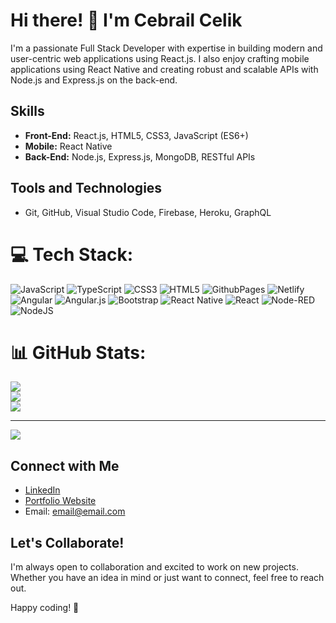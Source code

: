 <!-- Proudly created with GPRM ( https://gprm.itsvg.in ) -->
# Hi there! 👋 I'm Cebrail Celik

I'm a passionate Full Stack Developer with expertise in building modern and user-centric web applications using React.js. I also enjoy crafting mobile applications using React Native and creating robust and scalable APIs with Node.js and Express.js on the back-end.

## Skills

- **Front-End:** React.js, HTML5, CSS3, JavaScript (ES6+)
- **Mobile:** React Native
- **Back-End:** Node.js, Express.js, MongoDB, RESTful APIs

## Tools and Technologies

- Git, GitHub, Visual Studio Code, Firebase, Heroku, GraphQL


# 💻 Tech Stack:
![JavaScript](https://img.shields.io/badge/javascript-%23323330.svg?style=for-the-badge&logo=javascript&logoColor=%23F7DF1E) ![TypeScript](https://img.shields.io/badge/typescript-%23007ACC.svg?style=for-the-badge&logo=typescript&logoColor=white) ![CSS3](https://img.shields.io/badge/css3-%231572B6.svg?style=for-the-badge&logo=css3&logoColor=white) ![HTML5](https://img.shields.io/badge/html5-%23E34F26.svg?style=for-the-badge&logo=html5&logoColor=white) ![GithubPages](https://img.shields.io/badge/github%20pages-121013?style=for-the-badge&logo=github&logoColor=white) ![Netlify](https://img.shields.io/badge/netlify-%23000000.svg?style=for-the-badge&logo=netlify&logoColor=#00C7B7) ![Angular](https://img.shields.io/badge/angular-%23DD0031.svg?style=for-the-badge&logo=angular&logoColor=white) ![Angular.js](https://img.shields.io/badge/angular.js-%23E23237.svg?style=for-the-badge&logo=angularjs&logoColor=white) ![Bootstrap](https://img.shields.io/badge/bootstrap-%238511FA.svg?style=for-the-badge&logo=bootstrap&logoColor=white) ![React Native](https://img.shields.io/badge/react_native-%2320232a.svg?style=for-the-badge&logo=react&logoColor=%2361DAFB) ![React](https://img.shields.io/badge/react-%2320232a.svg?style=for-the-badge&logo=react&logoColor=%2361DAFB) ![Node-RED](https://img.shields.io/badge/Node--RED-%238F0000.svg?style=for-the-badge&logo=node-red&logoColor=white) ![NodeJS](https://img.shields.io/badge/node.js-6DA55F?style=for-the-badge&logo=node.js&logoColor=white)
# 📊 GitHub Stats:
![](https://github-readme-stats.vercel.app/api?username=celikcebrail&theme=monokai&hide_border=false&include_all_commits=false&count_private=false)<br/>
![](https://github-readme-streak-stats.herokuapp.com/?user=celikcebrail&theme=monokai&hide_border=false)<br/>
![](https://github-readme-stats.vercel.app/api/top-langs/?username=celikcebrail&theme=monokai&hide_border=false&include_all_commits=false&count_private=false&layout=compact)

---
[![](https://visitcount.itsvg.in/api?id=celikcebrail&icon=2&color=1)](https://visitcount.itsvg.in)



## Connect with Me

- [LinkedIn](www.linkedin.com/in/cebrail-c-4b1809113)
- [Portfolio Website](https://www.yourportfoliowebsite.com)
- Email: [email@email.com](mailto:cebrail.celik@gmail.com)

## Let's Collaborate!

I'm always open to collaboration and excited to work on new projects. Whether you have an idea in mind or just want to connect, feel free to reach out.

Happy coding! 🚀
